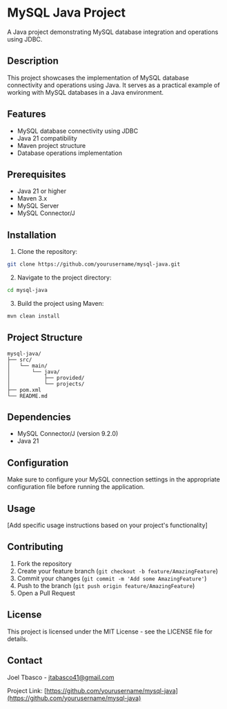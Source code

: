 # MySQL Java Project

A Java project demonstrating MySQL database integration and operations using JDBC.

## Description

This project showcases the implementation of MySQL database connectivity and operations using Java. It serves as a practical example of working with MySQL databases in a Java environment.

## Features

- MySQL database connectivity using JDBC
- Java 21 compatibility
- Maven project structure
- Database operations implementation

## Prerequisites

- Java 21 or higher
- Maven 3.x
- MySQL Server
- MySQL Connector/J

## Installation

1. Clone the repository:
```bash
git clone https://github.com/yourusername/mysql-java.git
```

2. Navigate to the project directory:
```bash
cd mysql-java
```

3. Build the project using Maven:
```bash
mvn clean install
```

## Project Structure

```
mysql-java/
├── src/
│   └── main/
│       └── java/
│           ├── provided/
│           └── projects/
├── pom.xml
└── README.md
```

## Dependencies

- MySQL Connector/J (version 9.2.0)
- Java 21

## Configuration

Make sure to configure your MySQL connection settings in the appropriate configuration file before running the application.

## Usage

[Add specific usage instructions based on your project's functionality]

## Contributing

1. Fork the repository
2. Create your feature branch (`git checkout -b feature/AmazingFeature`)
3. Commit your changes (`git commit -m 'Add some AmazingFeature'`)
4. Push to the branch (`git push origin feature/AmazingFeature`)
5. Open a Pull Request

## License

This project is licensed under the MIT License - see the LICENSE file for details.

## Contact

Joel Tbasco - [jtabasco41@gmail.com](jtabasco41@gamail.com)

Project Link: [https://github.com/yourusername/mysql-java](https://github.com/yourusername/mysql-java) 
